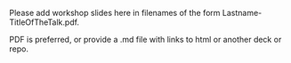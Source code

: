 Please add workshop slides here in filenames of the form Lastname-TitleOfTheTalk.pdf. 

PDF is preferred, or provide a .md file with links to html or another deck or repo.
